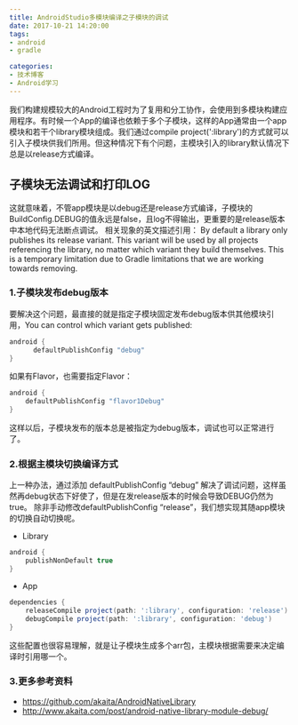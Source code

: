 ```yaml
---
title: AndroidStudio多模块编译之子模块的调试
date: 2017-10-21 14:20:00
tags:
- android
- gradle

categories:
- 技术博客
- Android学习
---
```


我们构建规模较大的Android工程时为了复用和分工协作，会使用到多模块构建应用程序。有时候一个App的编译也依赖于多个子模块，这样的App通常由一个app模块和若干个library模块组成。我们通过compile project(':library')的方式就可以引入子模块供我们所用。但这种情况下有个问题，主模块引入的library默认情况下总是以release方式编译。
<!--more-->

## 子模块无法调试和打印LOG
这就意味着，不管app模块是以debug还是release方式编译，子模块的BuildConfig.DEBUG的值永远是false，且log不得输出，更重要的是release版本中本地代码无法断点调试。
相关现象的英文描述引用：
By default a library only publishes its release variant. This variant will be used by all projects referencing the library, no matter which variant they build themselves. This is a temporary limitation due to Gradle limitations that we are working towards removing. 

### 1.子模块发布debug版本
要解决这个问题，最直接的就是指定子模块固定发布debug版本供其他模块引用，You can control which variant gets published:

```gradle
android {
      defaultPublishConfig "debug"
}
```
如果有Flavor，也需要指定Flavor：

```gradle
android {
    defaultPublishConfig "flavor1Debug"
}
```
这样以后，子模块发布的版本总是被指定为debug版本，调试也可以正常进行了。

### 2.根据主模块切换编译方式
上一种办法，通过添加 defaultPublishConfig “debug” 解决了调试问题，这样虽然再debug状态下好使了，但是在发release版本的时候会导致DEBUG仍然为true。
除非手动修改defaultPublishConfig “release”，我们想实现其随app模块的切换自动切换呢。
* Library

``` gradle
android {
    publishNonDefault true
}
```
* App

``` gradle
dependencies {
    releaseCompile project(path: ':library', configuration: 'release')
    debugCompile project(path: ':library', configuration: 'debug')
}
```
这些配置也很容易理解，就是让子模块生成多个arr包，主模块根据需要来决定编译时引用哪一个。

### 3.更多参考资料
* https://github.com/akaita/AndroidNativeLibrary
* http://www.akaita.com/post/android-native-library-module-debug/



